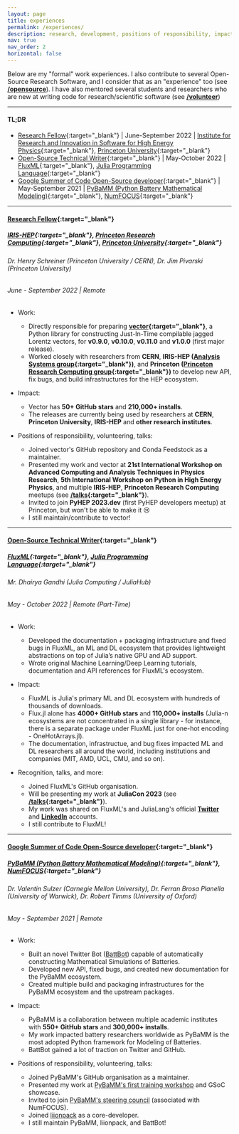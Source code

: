 ```yaml
---
layout: page
title: experiences
permalink: /experiences/
description: research, development, positions of responsibility, impact, ...
nav: true
nav_order: 2
horizontal: false
---
```


Below are my "formal" work experiences. I also contribute to several Open-Source Research Software, and I consider that as an "experience" too (see **[/opensource](/opensource)**). I have also mentored several students and researchers who are new at writing code for research/scientific software (see **[/volunteer](/volunteer)**)

---

#### TL;DR

- [Research Fellow](https://iris-hep.org/fellows/Saransh-cpp.html){:target="_blank"} \| June-September 2022 \| [Institute for Research and Innovation in Software for High Energy Physics](https://researchcomputing.princeton.edu/research/iris-hep-software-institute){:target="_blank"}, [Princeton University](https://www.princeton.edu){:target="_blank"}
- [Open-Source Technical Writer](https://julialang.org/jsoc/){:target="_blank"} \| May-October 2022 \| [FluxML](https://fluxml.ai){:target="_blank"}, [Julia Programming Language](https://julialang.org){:target="_blank"}
- [Google Summer of Code Open-Source developer](https://summerofcode.withgoogle.com){:target="_blank"} \| May-September 2021 \| [PyBaMM (Python Battery Mathematical Modeling)](https://pybamm.org){:target="_blank"}, [NumFOCUS](https://numforcus.org){:target="_blank"}


---

#### [Research Fellow](https://iris-hep.org/fellows/Saransh-cpp.html){:target="_blank"}
##### [IRIS-HEP](https://researchcomputing.princeton.edu/research/iris-hep-software-institute){:target="_blank"}, [Princeton Research Computing](https://researchcomputing.princeton.edu/){:target="_blank"}, [Princeton University](https://www.princeton.edu){:target="_blank"}
###### Dr. Henry Schreiner (Princeton University / CERN), Dr. Jim Pivarski (Princeton University)
###### June - September 2022 | Remote

- Work:
  - Directly responsible for preparing **[vector](https://vector.readthedocs.io/en/latest/){:target="_blank"}**, a Python library for constructing Just-In-Time compilable jagged Lorentz vectors, for **v0.9.0**, **v0.10.0**, **v0.11.0** and **v1.0.0** (first major release).
  - Worked closely with researchers from **CERN**, **IRIS-HEP ([Analysis Systems group](https://iris-hep.org){:target="_blank"})**, and **Princeton ([Princeton Research Computing group](https://researchcomputing.princeton.edu){:target="_blank"})** to develop new API, fix bugs, and build infrastructures for the HEP ecosystem.
- Impact:
  - Vector has **50+ GitHub stars** and **210,000+ installs**.
  - The releases are currently being used by researchers at **CERN**, **Princeton University**, **IRIS-HEP** and **other research institutes**.

- Positions of responsibility, volunteering, talks:
  - Joined vector's GitHub repository and Conda Feedstock as a maintainer.
  - Presented my work and vector at **21st International Workshop on Advanced Computing and Analysis Techniques in Physics Research**, **5th International Workshop on Python in High Energy Physics**, and multiple **IRIS-HEP**, **Princeton Research Computing** meetups (see **[/talks](/talks){:target="_blank"}**).
  - Invited to join **PyHEP 2023.dev** (first PyHEP developers meetup) at Princeton, but won't be able to make it 😢
  - I still maintain/contribute to vector!

---

#### [Open-Source Technical Writer](https://julialang.org/jsoc/){:target="_blank"}
##### [FluxML](https://fluxml.ai){:target="_blank"}, [Julia Programming Language](https://julialang.org){:target="_blank"}
###### Mr. Dhairya Gandhi (Julia Computing / JuliaHub)
###### May - October 2022 | Remote (Part-Time)

- Work:
  - Developed the documentation + packaging infrastructure and fixed bugs in FluxML, an ML and DL ecosystem that provides lightweight abstractions on top of Julia’s native GPU and AD support.
   - Wrote original Machine Learning/Deep Learning tutorials, documentation and API references for FluxML's ecosystem.
- Impact:
  - FluxML is Julia's primary ML and DL ecosystem with hundreds of thousands of downloads.
  - Flux.jl alone has **4000+ GitHub stars** and **110,000+ installs** (Julia-n ecosystems are not concentrated in a single library - for instance, there is a separate package under FluxML just for one-hot encoding - OneHotArrays.jl).
  - The documentation, infrastructue, and bug fixes impacted ML and DL researchers all around the world, including institutions and companies (MIT, AMD, UCL, CMU, and so on).

- Recognition, talks, and more:
  - Joined FluxML's GitHub organisation.
  - Will be presenting my work at **JuliaCon 2023** (see **[/talks](/talks){:target="_blank"}**).
  - My work was shared on FluxML's and JuliaLang's official **[Twitter](https://twitter.com/FluxML/status/1589255265559396352)** and **[LinkedIn](https://www.linkedin.com/feed/update/urn:li:activity:6995034692412456960/)** accounts.
  - I still contribute to FluxML!

---

#### [Google Summer of Code Open-Source developer](https://summerofcode.withgoogle.com){:target="_blank"}
##### [PyBaMM (Python Battery Mathematical Modeling)](https://pybamm.org){:target="_blank"}, [NumFOCUS](https://numforcus.org){:target="_blank"}
###### Dr. Valentin Sulzer (Carnegie Mellon University), Dr. Ferran Brosa Planella (University of Warwick), Dr. Robert Timms (University of Oxford)
###### May - September 2021 | Remote

- Work:
  - Built an novel Twitter Bot ([BattBot](https://github.com/pybamm-team/BattBot)) capable of automatically constructing Mathematical Simulations of Batteries.
  - Developed new API, fixed bugs, and created new documentation for the PyBaMM ecosystem.
  - Created multiple build and packaging infrastructures for the PyBaMM ecosystem and the upstream packages.
- Impact:
  - PyBaMM is a collaboration between multiple academic institutes with **550+ GitHub stars** and **300,000+ installs**.
  - My work impacted battery researchers worldwide as PyBaMM is the most adopted Python framework for Modeling of Batteries.
  - BattBot gained a lot of traction on Twitter and GitHub.

- Positions of responsibility, volunteering, talks:
  - Joined PyBaMM's GitHub organisation as a maintainer.
  - Presented my work at [PyBaMM's first training workshop](https://www.pybamm.org/training) and GSoC showcase.
  - Invited to join [PyBaMM's steering council](https://github.com/pybamm-team/PyBaMM/wiki/Governance#current-steering-council) (associated with NumFOCUS).
  - Joined [liionpack](https://github.com/pybamm-team/liionpack) as a core-developer.
  - I still maintain PyBaMM, liionpack, and BattBot!

